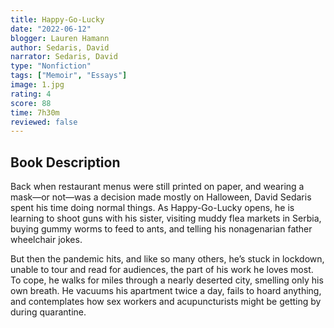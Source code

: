 ```yaml
---
title: Happy-Go-Lucky
date: "2022-06-12"
blogger: Lauren Hamann
author: Sedaris, David
narrator: Sedaris, David
type: "Nonfiction"
tags: ["Memoir", "Essays"]
image: 1.jpg
rating: 4
score: 88
time: 7h30m
reviewed: false
---
```


## Book Description

Back when restaurant menus were still printed on paper, and wearing a mask—or not—was a decision made mostly on Halloween, David Sedaris spent his time doing normal things. As Happy-Go-Lucky opens, he is learning to shoot guns with his sister, visiting muddy flea markets in Serbia, buying gummy worms to feed to ants, and telling his nonagenarian father wheelchair jokes.

But then the pandemic hits, and like so many others, he’s stuck in lockdown, unable to tour and read for audiences, the part of his work he loves most. To cope, he walks for miles through a nearly deserted city, smelling only his own breath. He vacuums his apartment twice a day, fails to hoard anything, and contemplates how sex workers and acupuncturists might be getting by during quarantine.
